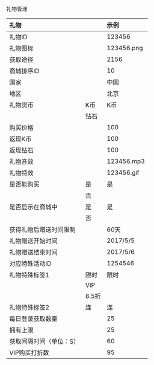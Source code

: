 礼物管理

| 礼物 |  | 示例 |
| :--- | :--- | :--- |
| 礼物ID |  | 123456 |
| 礼物图标 |  | 123456.png |
| 获取途径 |  | 2156 |
| 商城排序ID |  | 10 |
| 国家 |  | 中国 |
| 地区 |  | 北京 |
| 礼物货币 | K币 | K币 |
|  | 钻石 |  |
| 购买价格 |  | 100 |
| 返现K币 |  | 100 |
| 返现钻石 |  | 100 |
|礼物音效||123456.mp3||礼物特效||123456.gif|
| 是否能购买 | 是 | 是 |
|  | 否 |  |
| 是否显示在商城中 | 是 | 是 |
|  | 否 |  |
| 获得礼物后赠送时间限制 |  | 60天 |
| 礼物赠送开始时间 |  | 2017/5/5 |
| 礼物赠送结束时间 |  | 2017/5/6 |
| 对应特殊活动ID |  | 1254546 |
| 礼物特殊标签1 | 限时 | 限时 |
|  | VIP |  |
|  | 8.5折 |  |
| 礼物特殊标签2 | 连 | 连 |
| 每日登录获取数量 |  | 25 |
| 拥有上限 |  | 25 |
| 获取间隔时间（单位：S） |  | 60 |
| VIP购买打折数 |  | 95 |



